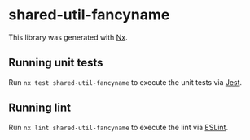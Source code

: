 # shared-util-fancyname

This library was generated with [Nx](https://nx.dev).

## Running unit tests

Run `nx test shared-util-fancyname` to execute the unit tests via [Jest](https://jestjs.io).

## Running lint

Run `nx lint shared-util-fancyname` to execute the lint via [ESLint](https://eslint.org/).
